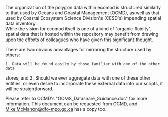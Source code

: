 
The organization of the polygon data within ecomod is structured similarly to 
that used by Oceans and Coastal Management (OCMD), as well as that used by 
Coastal Ecosystem Science Division's (CESD's) impending spatial data inventory.  
While the vision for ecomod itself is one of a kind of "organic fluidity", 
spatial data that is hosted within the repository may benefit from drawing upon 
the efforts of colleagues who have given this significant thought.

There are two obvious advantages for mirroring the structure used
by others:

    1. Data will be found easily by those familiar with one of the other data 
stores; and
    2. Should we ever aggregate data with one of these other entities, or even 
desire to incorporate these external data into our scripts, it will be 
straightforward.

Please refer to OCMD's "OCMS_Datashare_Guidance.doc" for more information.  This 
document can be requested from OCMD, and Mike.McMahon@dfo-mpo.gc.ca has a copy 
too.